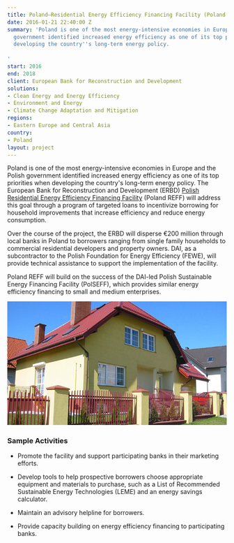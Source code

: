 ```yaml
---
title: Poland—Residential Energy Efficiency Financing Facility (Poland REFF)
date: 2016-01-21 22:40:00 Z
summary: 'Poland is one of the most energy-intensive economies in Europe and the Polish
  government identified increased energy efficiency as one of its top priorities when
  developing the country''s long-term energy policy.

'
start: 2016
end: 2018
client: European Bank for Reconstruction and Development
solutions:
- Clean Energy and Energy Efficiency
- Environment and Energy
- Climate Change Adaptation and Mitigation
regions:
- Eastern Europe and Central Asia
country:
- Poland
layout: project
---
```


Poland is one of the most energy-intensive economies in Europe and the Polish government identified increased energy efficiency as one of its top priorities when developing the country's long-term energy policy. The European Bank for Reconstruction and Development (ERBD) [Polish Residential Energy Efficiency Financing Facility](http://www.polreff.org/?sLanguage=en) (Poland REFF) will address this goal through a program of targeted loans to incentivize borrowing for household improvements that increase efficiency and reduce energy consumption.

Over the course of the project, the ERBD will disperse €200 million through local banks in Poland to borrowers ranging from single family households to commercial residential developers and property owners. DAI, as a subcontractor to the Polish Foundation for Energy Efficiency (FEWE), will provide technical assistance to support the implementation of the facility.

Poland REFF will build on the success of the DAI-led Polish Sustainable Energy Financing Facility (PolSEFF), which provides similar energy efficiency financing to small and medium enterprises.

![](/assets/images/projects/PolReff.jpg)

### Sample Activities

* Promote the facility and support participating banks in their marketing efforts.

* Develop tools to help prospective borrowers choose appropriate equipment and materials to purchase, such as a List of Recommended Sustainable Energy Technologies (LEME) and an energy savings calculator.

* Maintain an advisory helpline for borrowers.

* Provide capacity building on energy efficiency financing to participating banks.